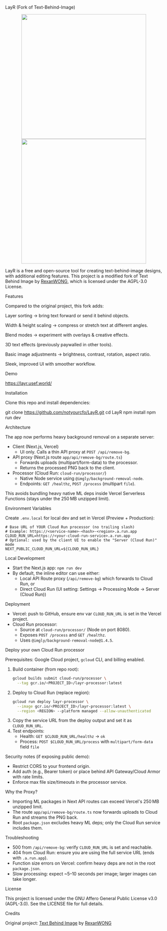 LayR (Fork of Text-Behind-Image)
<p align="center">
  <img src="https://github.com/user-attachments/assets/d8b08a49-faea-4cbe-af57-59537ac0ced0" width="400" />
  <img src="https://github.com/user-attachments/assets/5958247d-ab69-4b31-9ef5-caf7c0d6b2ad" width="400" />
</p>


LayR is a free and open-source tool for creating text-behind-image designs, with additional editing features.
This project is a modified fork of Text Behind Image
 by [RexanWONG](https://github.com/RexanWONG), which is licensed under the AGPL-3.0 License.

Features

Compared to the original project, this fork adds:

Layer sorting → bring text forward or send it behind objects.

Width & height scaling → compress or stretch text at different angles.

Blend modes → experiment with overlays & creative effects.

3D text effects (previously paywalled in other tools).

Basic image adjustments → brightness, contrast, rotation, aspect ratio.

Sleek, improved UI with smoother workflow.

Demo

 https://layr.usef.world/

 Installation

Clone this repo and install dependencies:

git clone https://github.com/notyourcfo/LayR.git
cd LayR
npm install
npm run dev

Architecture

The app now performs heavy background removal on a separate server:

- Client (Next.js, Vercel)
  - UI only. Calls a thin API proxy at `POST /api/remove-bg`.
- API proxy (Next.js route `app/api/remove-bg/route.ts`)
  - Forwards uploads (multipart/form-data) to the processor.
  - Returns the processed PNG back to the client.
- Processor (Cloud Run: `cloud-run/processor/`)
  - Native Node service using `@imgly/background-removal-node`.
  - Endpoints: `GET /healthz`, `POST /process` (multipart `file`).

This avoids bundling heavy native ML deps inside Vercel Serverless Functions (stays under the 250 MB unzipped limit).

Environment Variables

Create `.env.local` for local dev and set in Vercel (Preview + Production):

```
# Base URL of YOUR Cloud Run processor (no trailing slash)
# Example: https://<service-name>-<hash>-<region>.a.run.app
CLOUD_RUN_URL=https://<your-cloud-run-service>.a.run.app
# Optional: used by the client UI to enable the "Server (Cloud Run)" mode
NEXT_PUBLIC_CLOUD_RUN_URL=${CLOUD_RUN_URL}
```

Local Development

- Start the Next.js app: `npm run dev`
- By default, the inline editor can use either:
  - Local API Route proxy (`/api/remove-bg`) which forwards to Cloud Run, or
  - Direct Cloud Run (UI setting: Settings → Processing Mode → Server (Cloud Run))

Deployment

- Vercel: push to GitHub, ensure env var `CLOUD_RUN_URL` is set in the Vercel project.
- Cloud Run processor:
  - Source at `cloud-run/processor/` (Node on port 8080).
  - Exposes `POST /process` and `GET /healthz`.
  - Uses `@imgly/background-removal-node@1.4.5`.

Deploy your own Cloud Run processor

Prerequisites: Google Cloud project, `gcloud` CLI, and billing enabled.

1. Build container (from repo root):
   ```bash
   gcloud builds submit cloud-run/processor \
     --tag gcr.io/<PROJECT_ID>/layr-processor:latest
   ```
2. Deploy to Cloud Run (replace region):
   ```bash
   gcloud run deploy layr-processor \
     --image gcr.io/<PROJECT_ID>/layr-processor:latest \
     --region <REGION> --platform managed --allow-unauthenticated
   ```
3. Copy the service URL from the deploy output and set it as `CLOUD_RUN_URL`.
4. Test endpoints:
   - Health: `GET $CLOUD_RUN_URL/healthz` → `ok`
   - Process: `POST $CLOUD_RUN_URL/process` with `multipart/form-data` field `file`

Security notes (if exposing public demo):
- Restrict CORS to your frontend origin.
- Add auth (e.g., Bearer token) or place behind API Gateway/Cloud Armor with rate limits.
- Enforce max file size/timeouts in the processor service.

Why the Proxy?

- Importing ML packages in Next API routes can exceed Vercel's 250 MB unzipped limit.
- The route `app/api/remove-bg/route.ts` now forwards uploads to Cloud Run and streams the PNG back.
- Root `package.json` excludes heavy ML deps; only the Cloud Run service includes them.

Troubleshooting

- 500 from `/api/remove-bg`: verify `CLOUD_RUN_URL` is set and reachable.
- 404 from Cloud Run: ensure you are using the full service URL (ends with `.a.run.app`).
- Function size errors on Vercel: confirm heavy deps are not in the root `package.json`.
- Slow processing: expect ~5–10 seconds per image; larger images can take longer.

 License

This project is licensed under the GNU Affero General Public License v3.0 (AGPL-3.0).
See the LICENSE
 file for full details.

 Credits

Original project: [Text Behind Image](https://github.com/RexanWONG/text-behind-image)
 by [RexanWONG](https://github.com/RexanWONG)
